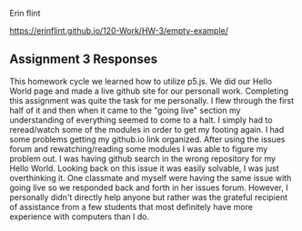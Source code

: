 Erin flint

https://erinflint.github.io/120-Work/HW-3/empty-example/

## Assignment 3 Responses
This homework cycle we learned how to utilize p5.js. We did our Hello World page and made a live github site for our personall work. Completing this assignment was quite the task for me personally. I flew through the first half of it and then when it came to the "going live" section my understanding of everything seemed to come to a halt. I simply had to reread/watch some of the modules in order to get my footing again. I had some problems getting my github.io link organized. After using the issues forum and rewatching/reading some modules I was able to figure my problem out. I was having github search in the wrong repository for my Hello World. Looking back on this issue it was easily solvable, I was just overthinking it. One classmate and myself were having the same issue with going live so we responded back and forth in her issues forum. However, I personally didn't directly help anyone but rather was the grateful recipient of assistance from a few students that most definitely have more experience with computers than I do.

